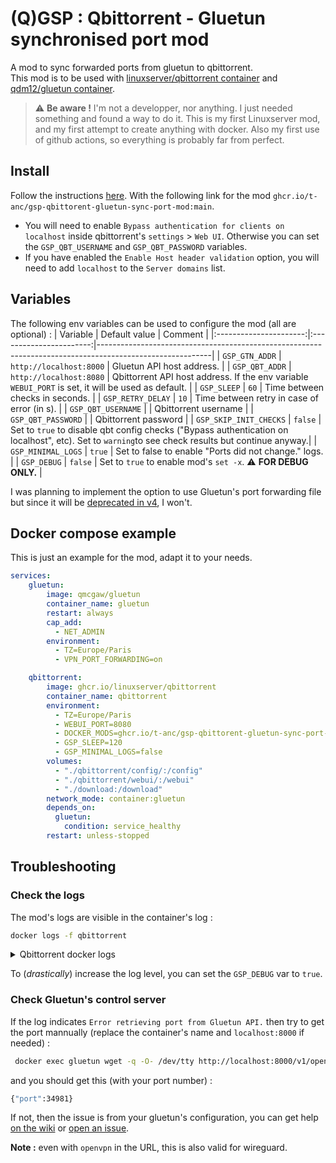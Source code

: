 # (Q)GSP : Qbittorrent - Gluetun synchronised port mod
A mod to sync forwarded ports from gluetun to qbittorrent.  
This mod is to be used with [linuxserver/qbittorrent container](https://github.com/linuxserver/docker-qbittorrent) and [qdm12/gluetun container](https://github.com/qdm12/gluetun).

> :warning: **Be aware !**
> I'm not a developper, nor anything. I just needed something and found a way to do it. This is my first Linuxserver mod, and my first attempt to create anything with docker. Also my first use of github actions, so everything is probably far from perfect.

## Install 

Follow the instructions [here](https://docs.linuxserver.io/general/container-customization/#docker-mods).
With the following link for the mod `ghcr.io/t-anc/gsp-qbittorent-gluetun-sync-port-mod:main`.

- You will need to enable `Bypass authentication for clients on localhost` inside qbittorrent's `settings` > `Web UI`. Otherwise you can set the `GSP_QBT_USERNAME` and `GSP_QBT_PASSWORD` variables.
- If you have enabled the `Enable Host header validation` option, you will need to add `localhost` to the `Server domains` list.


## Variables

The following env variables can be used to configure the mod (all are optional) :
|      Variable          |      Default value      | Comment                                                                                                  |
|:----------------------:|:-----------------------:|----------------------------------------------------------------------------------------------------------|
|   `GSP_GTN_ADDR`       | `http://localhost:8000` | Gluetun API host address.                                                                                |
|   `GSP_QBT_ADDR`       | `http://localhost:8080` | Qbittorrent API host address. If the env variable `WEBUI_PORT` is set, it will be used as default.       |
|     `GSP_SLEEP`        |           `60`          | Time between checks in seconds.                                                                          |
|  `GSP_RETRY_DELAY`     |           `10`          | Time between retry in case of error (in s).                                                              |
| `GSP_QBT_USERNAME`     |                         | Qbittorrent username                                                                                     |
| `GSP_QBT_PASSWORD`     |                         | Qbittorrent password                                                                                     |
| `GSP_SKIP_INIT_CHECKS` |         `false`         | Set to `true` to disable qbt config checks ("Bypass authentication on localhost", etc). Set to `warning`to see check results but continue anyway.|
| `GSP_MINIMAL_LOGS`     |         `true`          | Set to false to enable "Ports did not change." logs.                                                     |
|     `GSP_DEBUG`        |         `false`         | Set to `true` to enable mod's `set -x`. :warning: **FOR DEBUG ONLY.**                                    |

I was planning to implement the option to use Gluetun's port forwarding file but since it will be [deprecated in v4](https://github.com/qdm12/gluetun-wiki/blob/main/setup/advanced/vpn-port-forwarding.md#native-integrations), I won't.

## Docker compose example
This is just an example for the mod, adapt it to your needs.


```yaml
services:
    gluetun:
        image: qmcgaw/gluetun
        container_name: gluetun
        restart: always
        cap_add:
          - NET_ADMIN
        environment:
          - TZ=Europe/Paris
          - VPN_PORT_FORWARDING=on

    qbittorrent:
        image: ghcr.io/linuxserver/qbittorrent
        container_name: qbittorrent
        environment:
          - TZ=Europe/Paris
          - WEBUI_PORT=8080
          - DOCKER_MODS=ghcr.io/t-anc/gsp-qbittorent-gluetun-sync-port-mod:main
          - GSP_SLEEP=120
          - GSP_MINIMAL_LOGS=false
        volumes:
          - "./qbittorrent/config/:/config"
          - "./qbittorrent/webui/:/webui"
          - "./download:/download"
        network_mode: container:gluetun
        depends_on:
          gluetun:
            condition: service_healthy
        restart: unless-stopped
```

## Troubleshooting

### Check the logs
The mod's logs are visible in the container's log : 
```bash
docker logs -f qbittorrent
```

<details>

  <summary>Qbittorrent docker logs</summary>

```log
[mod-init] Running Docker Modification Logic
[mod-init] Adding t-anc/gsp-qbittorent-gluetun-sync-port-mod:main to container
[mod-init] Downloading t-anc/gsp-qbittorent-gluetun-sync-port-mod:main from ghcr.io
[mod-init] Installing t-anc/gsp-qbittorent-gluetun-sync-port-mod:main
[mod-init] t-anc/gsp-qbittorent-gluetun-sync-port-mod:main applied to container
[migrations] started
[migrations] no migrations found
usermod: no changes
───────────────────────────────────────

      ██╗     ███████╗██╗ ██████╗
      ██║     ██╔════╝██║██╔═══██╗
      ██║     ███████╗██║██║   ██║
      ██║     ╚════██║██║██║   ██║
      ███████╗███████║██║╚██████╔╝
      ╚══════╝╚══════╝╚═╝ ╚═════╝

   Brought to you by linuxserver.io
───────────────────────────────────────

To support LSIO projects visit:
https://www.linuxserver.io/donate/

───────────────────────────────────────
GID/UID
───────────────────────────────────────

User UID:    1000
User GID:    1000
───────────────────────────────────────

[custom-init] No custom files found, skipping...
+---------------------------------------------------------+
|           Gluetun sync port (GSP) mod loaded            |
+---------------------------------------------------------+
|  Qbittorrent address : http://localhost:8080            |
|  Gluetun address : http://localhost:8000                |
+---------------------------------------------------------+

04/10/24 01:03:49 [GSP] - Waiting for Qbittorrent WebUI ...
WebUI will be started shortly after internal preparations. Please wait...

******** Information ********
To control qBittorrent, access the WebUI at: http://localhost:8080

Connection to localhost (::1) 8080 port [tcp/http-alt] succeeded!
[ls.io-init] done.
04/10/24 01:03:55 [GSP] - Ports did not change.
04/10/24 01:04:55 [GSP] - Ports changed :
04/10/24 01:04:55 [GSP] -  - Old : 22684
04/10/24 01:04:55 [GSP] -  - New : 38473
04/10/24 01:04:55 [GSP] - Updating qbittorrent port via API ...
04/10/24 01:04:55 [GSP] - Qbittorrent port successfully updated.
04/10/24 01:05:55 [GSP] - Ports did not change.
```

</details>

To (*drastically*) increase the log level, you can set the `GSP_DEBUG` var to `true`.

### Check Gluetun's control server

If the log indicates `Error retrieving port from Gluetun API.` then try to get the port mannually (replace the container's name and `localhost:8000` if needed) :

```bash
 docker exec gluetun wget -q -O- /dev/tty http://localhost:8000/v1/openvpn/portforwarded
```

and you should get this (with your port number) :
```bash
{"port":34981}
```

If not, then the issue is from your gluetun's configuration, you can get help [on the wiki](https://github.com/qdm12/gluetun-wiki/blob/main/setup/advanced/vpn-port-forwarding.md) or [open an issue](https://github.com/qdm12/gluetun/issues).

**Note :** even with `openvpn` in the URL, this is also valid for wireguard.

